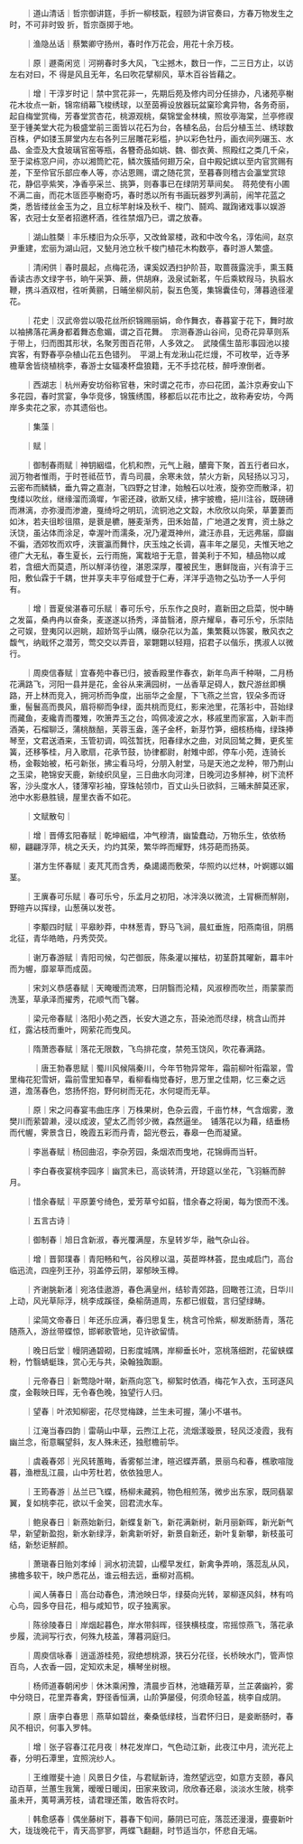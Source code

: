 <!-- { "loadSidebar": true } -->
　　｜道山清话｜哲宗御讲筳，手折一柳枝翫，程颐为讲官奏曰，方春万物发生之时，不可非时毁 折，哲宗亟掷于地。

　　｜渔隐丛话｜蔡繁卿守扬州，春时作万花会，用花十余万枝。

　　｜原｜遯斋闲览｜河朔春时多大风，飞尘撼木，数日一作，二三日方止，以访左右对曰，不 得是风且无年，名曰吹花擘柳风，草木百谷皆藉之。

　　｜增｜干淳岁时记｜禁中赏花非一，先期后苑及修内司分任排办，凡诸苑亭榭花木妆点一新，锦帘绡幕飞梭绣球，以至茵褥设放器玩盆窠珍禽异物，各务奇丽，起自梅堂赏梅，芳春堂赏杏花，桃源观桃，粲锦堂金林檎，照妆亭海棠，兰亭修禊至于锺美堂大花为极盛堂前三面皆以花石为台，各植名品，台后分植玉兰、绣球数百株，俨如镂玉屏堂内左右各列三层雕花彩槛，护以彩色牡丹，画衣间列碾玉、水晶、金壶及大食玻璃官窑等瓶，各簪奇品如姚、魏、御衣黄、照殿红之类几千朵，至于梁栋窓户间，亦以湘筒贮花，鳞次簇插何翅万朵，自中殿妃嫔以至内官赏赐有差，下至伶官乐部应奉人等，亦沾恩赐，谓之随花赏，至暮春则稽古会瀛堂赏琼花，静侣亭紫笑，净香亭采兰、挑笋，则春事已在绿阴芳草间矣。　蒋苑使有小圃不满二亩，而花木匼匝亭榭奇巧，春时悉以所有书画玩器罗列满前，闹竿花蓝之类，悉皆缕丝金玉为之，且立标竿射垛及秋千、梭门、鬪鸡、蹴踘诸戏事以娱游客，衣冠士女至者招邀杯酒，徃徃禁烟乃已，谓之放春。

　　｜湖山胜槩｜丰乐楼旧为众乐亭，又改耸翠楼，政和中改今名，淳佑间，赵京尹重建，宏丽为湖山冠，又甃月池立秋千梭门植花木构数亭，春时游人繁盛。

　　｜清闲供｜春时晨起，点梅花汤，课奚奴洒扫护阶苔，取蔷薇露浣手，熏玉蕤香读古赤文绿字书，晌午采笋、蕨，供胡麻，汲泉试新茗，午后乘欵叚马，执翦水鞭，携斗酒双柑，徃听黄鹂，日晡坐柳风前，裂五色笺，集锦囊佳句，薄暮遶径灌花。

　　｜花史｜汉武帝尝以吸花丝所织锦赐丽娟，命作舞衣，春暮宴于花下，舞时故以袖拂落花满身都着舞态愈媚，谓之百花舞。　宗测春游山谷间，见奇花异草则系于带上，归而图其形状，名聚芳图百花带，人多效之。　武陵儒生苗形事园池以接宾客，有野春亭杂植山花五色错列。　平湖上有龙湫山花烂熳，不可枚举，近寺茅檐草舍皆绕植桃李，春游士女辐凑杯盘狼籍，无不手捻花枝，醉呼潦倒者。

　　｜西湖志｜杭州寿安坊俗称官巷，宋时谓之花市，亦曰花团，盖汴京寿安山下多花园，春时赏宴，争华竞侈，锦簇绣围，移都后以花市比之，故称寿安坊，今两岸多卖花之家，亦其遗俗也。

　　｜集藻｜

　　｜赋｜

　　｜御制春雨赋｜神钥絪缊，化机和煦，元气上融，醲膏下聚，首五行者曰水，润万物者惟雨，于时苍祗莅节，青鸟司晨，余寒未敛，禁火方新，风轻扬以习习，云密布而鳞鳞，垂九霄之嘉澍，飞四野之甘津，始触石以吐液，旋弥空而散泽，初曳缕以吹丝，继缘溜而滴墀，乍密还疎，欲断又续，拂宇披檐，挹川注谷，既磅礡而淋漓，亦弥漫而渗漉，戛绮埒之明玑，流铜池之文縠，木欣欣以向荣，草萋萋而如沐，若夫徂畛徂隰，是蔉是穮，塍麦渐秀，田禾始苗，广地道之发育，资土脉之沃饶，虽沾体而涂足，幸渥叶而濡条，况乃灌溉神州，濊汪赤县，无远弗届，靡幽不徧，洒郊牧而欢呼，浃寰瀛而舞忭，庆玉烛之长调，喜丰年之屡见，夫惟天地之德广大无私，春生夏长，云行雨施，寓栽培于无意，普美利于不知，植品物以咸若，含细大而莫遗，所以觧泽彷徨，湛恩深厚，覆被民生，惠鲜陇亩，兴有渰于三阳，敷仙霖于千耦，世并享夫丰亨俗咸登于仁寿，洋洋乎造物之弘功予一人乎何有。

　　｜增｜晋夏侯湛春可乐赋｜春可乐兮，乐东作之良时，嘉新田之启菜，悦中畴之发菑，桑冉冉以奋条，麦遂遂以扬秀，泽苗翳渚，原卉耀阜，春可乐兮，乐崇陆之可娱，登夷冈以迥眺，超娇驾乎山隅，缀杂花以为盖，集繁蕤以饰裳，散风衣之馥气，纳戢怀之潜芳，莺交交以弄音，翠翾翾以轻翔，招君子以偕乐，携淑人以微行。

　　｜周庾信春赋｜宜春苑中春已归，披香殿里作春衣，新年鸟声千种啭，二月杨花满路飞，河阳一县并是花，金谷从来满园树，一丛香草足碍人，数尺游丝即横路，开上林而竞入，拥河桥而争度，出丽华之金屋，下飞燕之兰宫，钗朵多而讶重，髻鬟高而畏风，眉将柳而争绿，面共桃而竞红，影来池里，花落衫中，苔始绿而藏鱼，麦纔青而覆雉，吹箫弄玉之台，鸣佩凌波之水，移戚里而家富，入新丰而酒美，石榴聊泛，蒲桃酦醅，芙蓉玉盎，莲子金杯，新芽竹笋，细核杨梅，绿珠捧琴至，文君送酒来，玉管初调，鸣弦暂抚，阳春绿水之曲，对凤回鸶之舞，更炙笙簧，还移筝桂，月入歌扇，花承节鼓，协律都尉，射雉中郎，停车小苑，连骑长杨，金鞍始被，柘弓新张，拂尘看马埒，分朋入射堂，马是天池之龙种，带乃荆山之玉梁，艳锦安天鹿，新绫织凤皇，三日曲水向河津，日晚河边多觧神，树下流杯客，沙头度水人，镂薄窄衫袖，穿珠帖领巾，百丈山头日欲斜，三晡未醉莫还家，池中水影悬胜镜，屋里衣香不如花。

　　｜文赋散句｜

　　｜增｜晋傅玄阳春赋｜乾坤絪缊，冲气穆清，幽蛰蠢动，万物乐生，依依杨柳，翩翩浮萍，桃之夭夭，灼灼其荣，繁华晔而耀野，炜芬葩而扬英。

　　｜湛方生怀春赋｜麦芃芃而含秀，桑譪譪而敷荣，华照灼以烂林，叶婀娜以媚茎。

　　｜王廙春可乐赋｜春可乐兮，乐孟月之初阳，冰泮涣以微流，土冐橛而觧刚，野暄卉以挥绿，山葱蒨以发苍。

　　｜李颙四时赋｜平皋眇莽，中林葱青，野马飞涧，晨虹垂旌，阳燕南徂，阴鴈北征，青华皓皓，丹秀荧荧。

　　｜谢万春游赋｜青阳司候，勾芒御辰，陈条灌以摧枯，初茎蔚其曜新，羃丰叶而为幄，靡翠草而成茵。

　　｜宋刘义恭感春赋｜天晻暧而流寒，日阴翳而沦精，风淑穆而吹兰，雨蒙蒙而洗茎，草承泽而擢秀，花顺气而飞馨。

　　｜梁元帝春赋｜洛阳小苑之西，长安大道之东，苔染池而尽绿，桃含山而并红，露沾枝而重叶，网萦花而曳风。

　　｜隋萧悫春赋｜落花无限数，飞鸟排花度，禁苑玉饶风，吹花春满路。

　　　｜唐王勃春思赋｜蜀川风候隔秦川，今年节物异常年，霜前柳叶衔霜翠，雪里梅花犯雪妍，霜前雪里知春早，看柳看梅觉春好，思万里之佳期，忆三秦之远道，澹荡春色，悠扬怀抱，野何树而无花，水何堤而无草。

　　｜原｜宋之问春宴韦曲庄序｜万株果树，色杂云霞，千亩竹林，气含烟雾，激樊川而萦碧濑，浸以成波，望太乙而邻少微，森然逼坐。　铺落花以为藉，结垂杨而代幄，霁景含日，晚霞五彩而丹青，韶光卷云，春皋一色而凝黛。

　　｜李邕春赋｜杨回曲沼，李杂芳园，条烟浓而曳地，花锦缛而当轩。

　　｜李白春夜宴桃李园序｜幽赏未已，高谈转清，开琼筵以坐花，飞羽觞而醉月。

　　｜惜余春赋｜平原萋兮绮色，爱芳草兮如翦，惜余春之将阑，每为恨而不浅。

　　｜五言古诗｜

　　｜御制春｜旭日含新淑，春光覆满屋，东皇转岁华，融气杂山谷。

　　｜增｜晋郭璞春｜青阳畅和气，谷风穆以温，英茞晔林荟，昆虫咸启门，高台临迅流，四座列王孙，羽盖停云阴，翠郁映玉樽。

　　｜齐谢朓新渚｜宛洛佳遨游，春色满皇州，结轸青郊路，回瞰苍江流，日华川上动，风光草际浮，桃李成蹊径，桑榆荫道周，东都已俶载，言归望绿畴。

　　｜梁简文帝春日｜年还乐应满，春归思复生，桃含可怜紫，柳发断肠青，落花随燕入，游丝带蝶惊，邯郸歌管地，见许欲留情。

　　｜晚日后堂｜幔阴通碧砌，日影度城隅，岸柳垂长叶，窓桃落细跗，花留蛱蝶粉，竹翳蜻蜓珠，赏心无与共，染翰独踟蹰。

　　｜元帝春日｜新莺隐叶啭，新燕向窓飞，柳絮时依酒，梅花乍入衣，玉珂逐风度，金鞍映日晖，无令春色晚，独望行人归。

　　｜望春｜叶浓知柳密，花尽觉梅踈，兰生未可握，蒲小不堪书。

　　｜江淹当春四韵｜雷萌山中草，云煦江上花，流烟漾璇景，轻风泛凌霞，我有幽兰念，衔意瞩望斜，友人殊未还，独慰檐前华。

　　｜虞羲春郊｜光风转蕙畮，香雾郁兰津，暄迟蝶弄蘤，景丽鸟和春，樵歌喧陇暮，渔枻乱江晨，山中芳杜若，依依独思人。

　　｜王筠春游｜丛兰已飞蝶，杨柳未藏鸦，物色相煎荡，微步出东家，既同翡翠翼，复如桃李花，欲以千金笑，回君流水车。

　　｜鲍泉春日｜新燕始新归，新蝶复新飞，新花满新树，新月丽新晖，新光新气早，新望新盈抱，新水新绿浮，新禽新听好，新景自新还，新叶复新攀，新枝虽可结，新愁讵觧颜。

　　｜萧瑱春日贻刘孝绰｜涧水初流碧，山樱早发红，新禽争弄响，落蕊乱从风，拂檐多软干，映户悉花丛，谁云相去远，垂柳对高桐。

　　｜闻人蒨春日｜高台动春色，清池映日华，绿葵向光转，翠柳逐风斜，林有呜心鸟，园多夺目花，相与咸知节，叹子独离家。

　　｜陈徐陵春日｜岸烟起暮色，岸水带斜晖，径狭横枝度，帘摇惊燕飞，落花承步履，流涧写行衣，何殊九枝盖，薄暮洞庭归。

　　｜周庾信咏春｜逍遥游桂苑，寂绝想桃源，狭石分花径，长桥映水门，管声惊百鸟，人衣香一园，定知欢未足，横琴坐树根。

　　｜杨师道春朝闲步｜休沐乘闲豫，清晨步百林，池塘藉芳草，兰芷袭幽衿，雾中分晓日，花里弄春禽，野径香恒满，山阶笋屡侵，何须命轻盖，桃李自成阴。

　　｜原｜唐李白春思｜燕草如碧丝，秦桑低绿枝，当君怀归日，是妾断肠时，春风不相识，何事入罗帏。

　　｜增｜张子容春江花月夜｜林花发岸口，气色动江新，此夜江中月，流光花上春，分明石潭里，宜照浣纱人。

　　｜王维赠斐十迪｜风景日夕佳，与君赋新诗，澹然望远空，如意方支颐，春风动百草，兰蕙生我篱，暧暧日暖闺，田家来致词，欣欣春还皋，淡淡水生陂，桃李虽未开，荑萼满芳枝，请君理还策，敢告将农时。

　　｜韩愈感春｜偶坐藤树下，暮春下旬间，藤阴已可庇，落蕊还漫漫，亹亹新叶大，珑珑晚花干，青天高寥寥，两蝶飞翻翻，时节适当尔，怀悲自无端。

